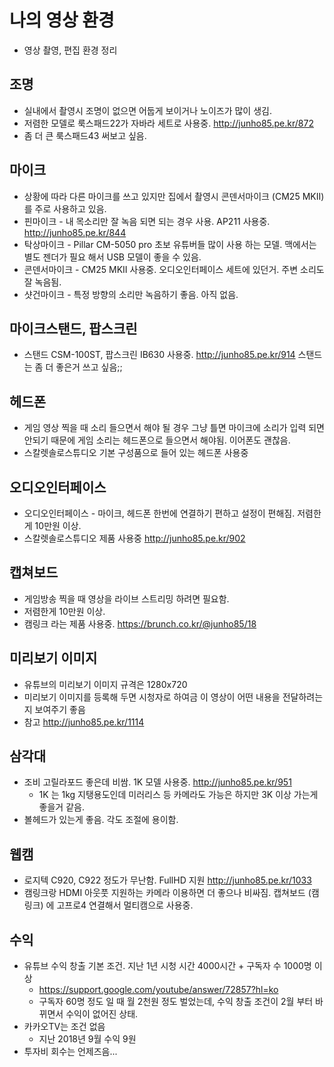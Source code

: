 # 나의 영상 환경
* 영상 촬영, 편집 환경 정리

## 조명
* 실내에서 촬영시 조명이 없으면 어둡게 보이거나 노이즈가 많이 생김.
* 저렴한 모델로 룩스패드22가 자바라 세트로 사용중. http://junho85.pe.kr/872
* 좀 더 큰 룩스패드43 써보고 싶음.

## 마이크
* 상황에 따라 다른 마이크를 쓰고 있지만 집에서 촬영시 콘덴서마이크 (CM25 MKII) 를 주로 사용하고 있음.
* 핀마이크 - 내 목소리만 잘 녹음 되면 되는 경우 사용. AP211 사용중. http://junho85.pe.kr/844
* 탁상마이크 - Pillar CM-5050 pro 초보 유튜버들 많이 사용 하는 모델. 맥에서는 별도 젠더가 필요 해서 USB 모델이 좋을 수 있음.
* 콘덴서마이크 - CM25 MKII 사용중. 오디오인터페이스 세트에 있던거. 주변 소리도 잘 녹음됨.
* 샷건마이크 - 특정 방향의 소리만 녹음하기 좋음. 아직 없음.

## 마이크스탠드, 팝스크린
* 스탠드 CSM-100ST, 팝스크린 IB630 사용중. http://junho85.pe.kr/914 스탠드는 좀 더 좋은거 쓰고 싶음;;

## 헤드폰
* 게임 영상 찍을 때 소리 들으면서 해야 될 경우 그냥 틀면 마이크에 소리가 입력 되면 안되기 때문에 게임 소리는 헤드폰으로 들으면서 해야됨. 이어폰도 괜찮음.
* 스칼렛솔로스튜디오 기본 구성품으로 들어 있는 헤드폰 사용중

## 오디오인터페이스
* 오디오인터페이스 - 마이크, 헤드폰 한번에 연결하기 편하고 설정이 편해짐. 저렴한게 10만원 이상.
* 스칼렛솔로스튜디오 제품 사용중 http://junho85.pe.kr/902

## 캡쳐보드
* 게임방송 찍을 때 영상을 라이브 스트리밍 하려면 필요함.
* 저렴한게 10만원 이상.
* 캠링크 라는 제품 사용중. https://brunch.co.kr/@junho85/18
 
## 미리보기 이미지
* 유튜브의 미리보기 이미지 규격은 1280x720
* 미리보기 이미지를 등록해 두면 시청자로 하여금 이 영상이 어떤 내용을 전달하려는지 보여주기 좋음
* 참고 http://junho85.pe.kr/1114

## 삼각대
* 조비 고릴라포드 좋은데 비쌈. 1K 모델 사용중. http://junho85.pe.kr/951
  * 1K 는 1kg 지탱용도인데 미러리스 등 카메라도 가능은 하지만 3K 이상 가는게 좋을거 같음.
* 볼헤드가 있는게 좋음. 각도 조절에 용이함.

## 웹캠
* 로지텍 C920, C922 정도가 무난함. FullHD 지원 http://junho85.pe.kr/1033
* 캠링크랑 HDMI 아웃풋 지원하는 카메라 이용하면 더 좋으나 비싸짐. 캡쳐보드 (캠링크) 에 고프로4 연결해서 멀티캠으로 사용중.

## 수익
* 유튜브 수익 창출 기본 조건. 지난 1년 시청 시간 4000시간 + 구독자 수 1000명 이상
  * https://support.google.com/youtube/answer/72857?hl=ko
  * 구독자 60명 정도 일 때 월 2천원 정도 벌었는데, 수익 창출 조건이 2월 부터 바뀌면서 수익이 없어진 상태.
* 카카오TV는 조건 없음
  * 지난 2018년 9월 수익 9원
* 투자비 회수는 언제즈음...